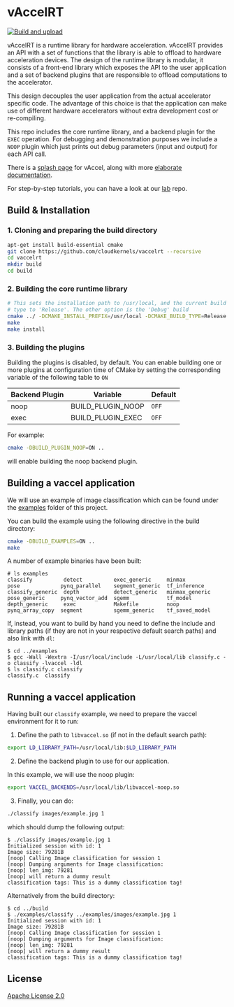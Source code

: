 # vAccelRT

[![Build and upload](https://github.com/cloudkernels/vaccelrt/actions/workflows/main-build-and-upload.yml/badge.svg)](https://github.com/cloudkernels/vaccelrt/actions/workflows/main-build-and-upload.yml)

vAccelRT is a runtime library for hardware acceleration. vAccelRT provides an
API with a set of functions that the library is able to offload to hardware
acceleration devices. The design of the runtime library is modular, it consists
of a front-end library which exposes the API to the user application and a set
of backend plugins that are responsible to offload computations to the
accelerator.

This design decouples the user application from the actual accelerator specific
code. The advantage of this choice is that the application can make use of
different hardware accelerators without extra development cost or re-compiling.

This repo includes the core runtime library, and a backend plugin for the
`EXEC` operation. For debugging and demonstration purposes we include a `NOOP`
plugin which just prints out debug parameters (input and output) for each API
call.

There is a [splash page](https://vaccel.org) for vAccel, along with more
[elaborate documentation](https://docs.vaccel.org).

For step-by-step tutorials, you can have a look at our
[lab](https://github.com/nubificus/vaccel-tutorials) repo.


## Build & Installation

### 1. Cloning and preparing the build directory

```bash
apt-get install build-essential cmake
git clone https://github.com/cloudkernels/vaccelrt --recursive
cd vaccelrt
mkdir build
cd build

```

### 2. Building the core runtime library
```bash
# This sets the installation path to /usr/local, and the current build
# type to 'Release'. The other option is the 'Debug' build
cmake ../ -DCMAKE_INSTALL_PREFIX=/usr/local -DCMAKE_BUILD_TYPE=Release
make
make install
```

### 3. Building the plugins

Building the plugins is disabled, by default. You can enable building one or
more plugins at configuration time of CMake by setting the corresponding
variable of the following table to `ON`

Backend Plugin | Variable | Default
-------------- | -------- | -------
noop | BUILD\_PLUGIN\_NOOP | `OFF`
exec | BUILD\_PLUGIN\_EXEC | `OFF`

For example:

```bash
cmake -DBUILD_PLUGIN_NOOP=ON ..
```

will enable building the noop backend plugin.

## Building a vaccel application

We will use an example of image classification which can be found under the
[examples](https://github.com/cloudkernels/vaccelrt/tree/master/examples) folder of this project.

You can build the example using the following directive in the build directory:
```bash
cmake -DBUILD_EXAMPLES=ON ..
make
```
A number of example binaries have been built:
```console
# ls examples
classify          detect          exec_generic     minmax          pose             pynq_parallel    segment_generic  tf_inference
classify_generic  depth           detect_generic   minmax_generic  pose_generic     pynq_vector_add  sgemm            tf_model
depth_generic     exec            Makefile         noop            pynq_array_copy  segment          sgemm_generic    tf_saved_model
```

If, instead, you want to build by hand you need to define the include and
library paths (if they are not in your respective default search paths) and
also link with `dl`:

```console
$ cd ../examples
$ gcc -Wall -Wextra -I/usr/local/include -L/usr/local/lib classify.c -o classify -lvaccel -ldl
$ ls classify.c classify
classify.c  classify  
```

## Running a vaccel application

Having built our `classify` example, we need to prepare the vaccel environment for it to run:

1. Define the path to `libvaccel.so` (if not in the default search path):

```bash
export LD_LIBRARY_PATH=/usr/local/lib:$LD_LIBRARY_PATH
```

2. Define the backend plugin to use for our application.

In this example, we will use the noop plugin:

```bash
export VACCEL_BACKENDS=/usr/local/lib/libvaccel-noop.so
```

3. Finally, you can do:

```bash
./classify images/example.jpg 1
```

which should dump the following output:

```console
$ ./classify images/example.jpg 1
Initialized session with id: 1
Image size: 79281B
[noop] Calling Image classification for session 1
[noop] Dumping arguments for Image classification:
[noop] len_img: 79281
[noop] will return a dummy result
classification tags: This is a dummy classification tag!
```
Alternatively from the build directory:

```console
$ cd ../build
$ ./examples/classify ../examples/images/example.jpg 1
Initialized session with id: 1
Image size: 79281B
[noop] Calling Image classification for session 1
[noop] Dumping arguments for Image classification:
[noop] len_img: 79281
[noop] will return a dummy result
classification tags: This is a dummy classification tag!
```

## License

[Apache License 2.0](LICENSE)
